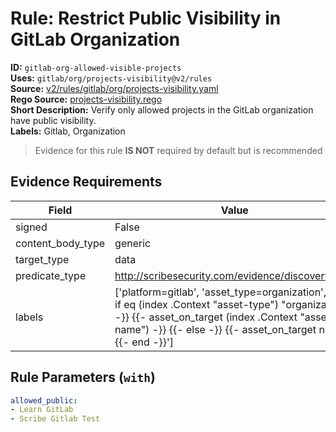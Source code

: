 # Rule: Restrict Public Visibility in GitLab Organization  
**ID:** `gitlab-org-allowed-visible-projects`  
**Uses:** `gitlab/org/projects-visibility@v2/rules`  
**Source:** [v2/rules/gitlab/org/projects-visibility.yaml](https://github.com/scribe-public/sample-policies/v2/rules/gitlab/org/projects-visibility.yaml)  
**Rego Source:** [projects-visibility.rego](https://github.com/scribe-public/sample-policies/v2/rules/gitlab/org/projects-visibility.rego)  
**Short Description:** Verify only allowed projects in the GitLab organization have public visibility.  
**Labels:** Gitlab, Organization  
> Evidence for this rule **IS NOT** required by default but is recommended


## Evidence Requirements  
| Field | Value |
|-------|-------|
| signed | False |
| content_body_type | generic |
| target_type | data |
| predicate_type | http://scribesecurity.com/evidence/discovery/v0.1 |
| labels | ['platform=gitlab', 'asset_type=organization', '{{- if eq (index .Context "asset-type") "organization" -}} {{- asset_on_target (index .Context "asset-name") -}} {{- else -}} {{- asset_on_target nil -}} {{- end -}}'] |

## Rule Parameters (`with`)  
```yaml
allowed_public:
- Learn GitLab
- Scribe Gitlab Test
```

